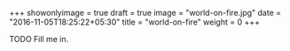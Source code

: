 +++
showonlyimage = true
draft = true
image = "world-on-fire.jpg"
date = "2016-11-05T18:25:22+05:30"
title = "world-on-fire"
weight = 0
+++

TODO Fill me in.

